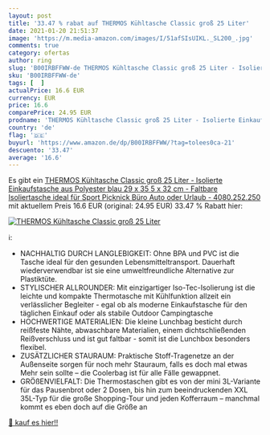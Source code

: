 ```yaml
---
layout: post
title: '33.47 % rabat auf THERMOS Kühltasche Classic groß 25 Liter'
date: 2021-01-20 21:51:37
image: 'https://m.media-amazon.com/images/I/51afSIsUIKL._SL200_.jpg'
comments: true
category: ofertas
author: ring
slug: 'B00IRBFFWW-de THERMOS Kühltasche Classic groß 25 Liter - Isolierte...'
sku: 'B00IRBFFWW-de'
tags: [  ]
actualPrice: 16.6 EUR
currency: EUR
price: 16.6
comparePrice: 24.95 EUR
prodname: 'THERMOS Kühltasche Classic groß 25 Liter - Isolierte Einkaufstasche aus Polyester  blau 29 x 35 5 x 32 cm - Faltbare Isoliertasche ideal für Sport  Picknick  Büro  Auto oder Urlaub - 4080.252.250'
country: 'de'
flag: '🇩🇪'
buyurl: 'https://www.amazon.de/dp/B00IRBFFWW/?tag=tolees0ca-21'
descuento: '33.47'
average: '16.6'
---
```


Es gibt ein [THERMOS Kühltasche Classic groß 25 Liter - Isolierte Einkaufstasche aus Polyester  blau 29 x 35 5 x 32 cm - Faltbare Isoliertasche ideal für Sport  Picknick  Büro  Auto oder Urlaub - 4080.252.250](https://www.amazon.de/dp/B00IRBFFWW/?tag=tolees0ca-21) mit aktuellem Preis 16.6 EUR (original: 24.95 EUR) 33.47 % Rabatt hier:

[![THERMOS Kühltasche Classic groß 25 Liter](https://m.media-amazon.com/images/I/51afSIsUIKL._SL200_.jpg)](https://www.amazon.de/dp/B00IRBFFWW/?tag=tolees0ca-21)

ℹ️:

- NACHHALTIG DURCH LANGLEBIGKEIT: Ohne BPA und PVC ist die Tasche ideal für den gesunden Lebensmitteltransport. Dauerhaft wiederverwendbar ist sie eine umweltfreundliche Alternative zur Plastiktüte.
- STYLISCHER ALLROUNDER: Mit einzigartiger Iso-Tec-Isolierung ist die leichte und kompakte Thermotasche mit Kühlfunktion allzeit ein verlässlicher Begleiter - egal ob als moderne Einkaufstasche für den täglichen Einkauf oder als stabile Outdoor Campingtasche
- HOCHWERTIGE MATERIALIEN: Die kleine Lunchbag besticht durch reißfeste Nähte, abwaschbare Materialien, einem dichtschließenden Reißverschluss und ist gut faltbar - somit ist die Lunchbox besonders flexibel.
- ZUSÄTZLICHER STAURAUM: Praktische Stoff-Tragenetze an der Außenseite sorgen für noch mehr Stauraum, falls es doch mal etwas Mehr sein sollte – die Coolerbag ist für alle Fälle gewappnet.
- GRÖßENVIELFALT: Die Thermostaschen gibt es von der mini 3L-Variante für das Pausenbrot oder 2 Dosen, bis hin zum beeindruckenden XXL 35L-Typ für die große Shopping-Tour und jeden Kofferraum – manchmal kommt es eben doch auf die Größe an

[🛒 kauf es hier!!](https://www.amazon.de/dp/B00IRBFFWW/?tag=tolees0ca-21)
